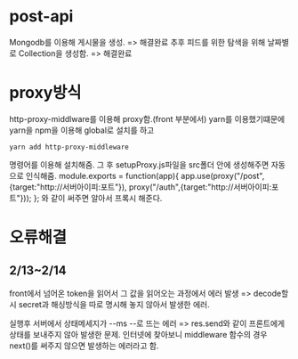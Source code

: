 # post-api
Mongodb를 이용해 게시물을 생성. => 해결완료
추후 피드를 위한 탐색을 위해 날짜별로 Collection을 생성함. => 해결완료

# proxy방식
http-proxy-middlware를 이용해 proxy함.(front 부분에서)
yarn를 이용했기떄문에 yarn을 npm을 이용해 global로 설치를 하고

    yarn add http-proxy-middleware

명령어를 이용해 설치해줌.
그 후 setupProxy.js파일을 src폴더 안에 생성해주면 자동으로 인식해줌.
module.exports = function(app){
    app.use(proxy("/post",{target:"http://서버아이피:포트"}),
            proxy("/auth",{target:"http://서버아이피:포트"}));
};
와 같이 써주면 알아서 프록시 해준다.

# 오류해결
## 2/13~2/14
front에서 넘어온 token을 읽어서 그 값을 읽어오는 과정에서 에러 발생 => decode할시 secret과 해싱방식을 따로 명시해 놓지 않아서 발생한 에러.

실행후 서버에서 상태메세지가 --ms --로 뜨는 에러 => res.send와 같이 프론트에게 상태를 보내주지 않아 발생한 문제. 인터넷에 찾아보니 middleware 함수의 경우 next()를 써주지 않으면 발생하는 에러라고 함.